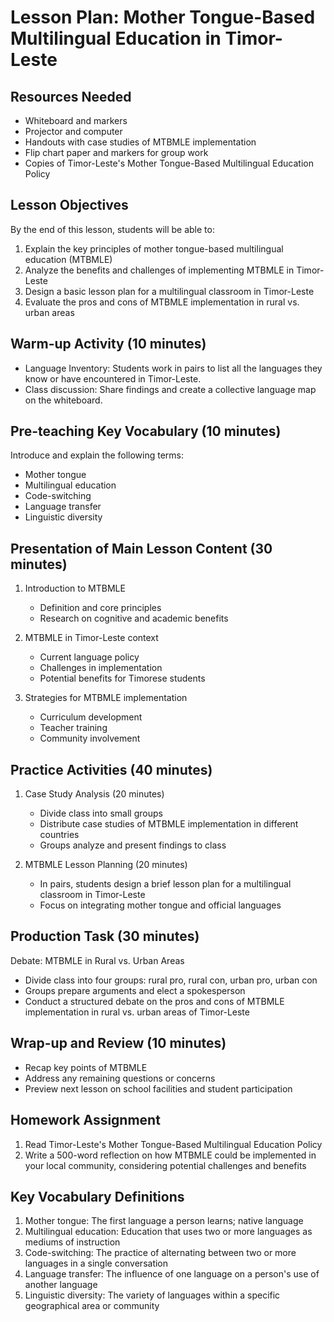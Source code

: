 # Lesson Plan: Mother Tongue-Based Multilingual Education in Timor-Leste

## Resources Needed

- Whiteboard and markers
- Projector and computer
- Handouts with case studies of MTBMLE implementation
- Flip chart paper and markers for group work
- Copies of Timor-Leste's Mother Tongue-Based Multilingual Education Policy

## Lesson Objectives

By the end of this lesson, students will be able to:
1. Explain the key principles of mother tongue-based multilingual education (MTBMLE)
2. Analyze the benefits and challenges of implementing MTBMLE in Timor-Leste
3. Design a basic lesson plan for a multilingual classroom in Timor-Leste
4. Evaluate the pros and cons of MTBMLE implementation in rural vs. urban areas

## Warm-up Activity (10 minutes)

- Language Inventory: Students work in pairs to list all the languages they know or have encountered in Timor-Leste.
- Class discussion: Share findings and create a collective language map on the whiteboard.

## Pre-teaching Key Vocabulary (10 minutes)

Introduce and explain the following terms:
- Mother tongue
- Multilingual education
- Code-switching
- Language transfer
- Linguistic diversity

## Presentation of Main Lesson Content (30 minutes)

1. Introduction to MTBMLE
   - Definition and core principles
   - Research on cognitive and academic benefits

2. MTBMLE in Timor-Leste context
   - Current language policy
   - Challenges in implementation
   - Potential benefits for Timorese students

3. Strategies for MTBMLE implementation
   - Curriculum development
   - Teacher training
   - Community involvement

## Practice Activities (40 minutes)

1. Case Study Analysis (20 minutes)
   - Divide class into small groups
   - Distribute case studies of MTBMLE implementation in different countries
   - Groups analyze and present findings to class

2. MTBMLE Lesson Planning (20 minutes)
   - In pairs, students design a brief lesson plan for a multilingual classroom in Timor-Leste
   - Focus on integrating mother tongue and official languages

## Production Task (30 minutes)

Debate: MTBMLE in Rural vs. Urban Areas
- Divide class into four groups: rural pro, rural con, urban pro, urban con
- Groups prepare arguments and elect a spokesperson
- Conduct a structured debate on the pros and cons of MTBMLE implementation in rural vs. urban areas of Timor-Leste

## Wrap-up and Review (10 minutes)

- Recap key points of MTBMLE
- Address any remaining questions or concerns
- Preview next lesson on school facilities and student participation

## Homework Assignment

1. Read Timor-Leste's Mother Tongue-Based Multilingual Education Policy
2. Write a 500-word reflection on how MTBMLE could be implemented in your local community, considering potential challenges and benefits

## Key Vocabulary Definitions

1. Mother tongue: The first language a person learns; native language
2. Multilingual education: Education that uses two or more languages as mediums of instruction
3. Code-switching: The practice of alternating between two or more languages in a single conversation
4. Language transfer: The influence of one language on a person's use of another language
5. Linguistic diversity: The variety of languages within a specific geographical area or community